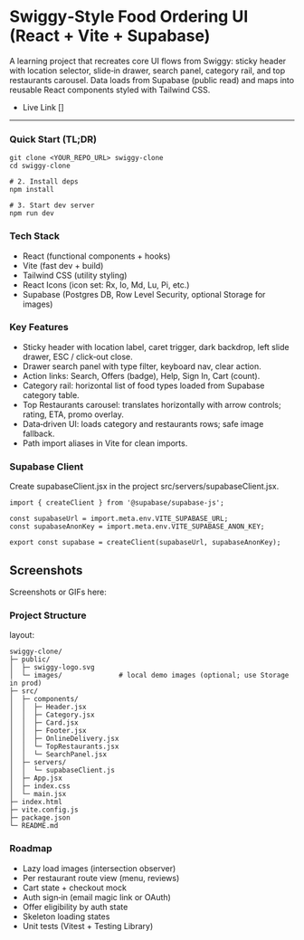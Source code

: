 # Swiggy‑Style Food Ordering UI (React + Vite + Supabase)
A learning project that recreates core UI flows from Swiggy: sticky header with location selector, slide‑in drawer, search panel, category rail, and top restaurants carousel. Data loads from Supabase (public read) and maps into reusable React components styled with Tailwind CSS.

- Live Link []

---

### Quick Start (TL;DR)
```
git clone <YOUR_REPO_URL> swiggy-clone
cd swiggy-clone

# 2. Install deps
npm install

# 3. Start dev server
npm run dev
```

### Tech Stack

- React (functional components + hooks)
- Vite (fast dev + build)
- Tailwind CSS (utility styling)
- React Icons (icon set: Rx, Io, Md, Lu, Pi, etc.)
- Supabase (Postgres DB, Row Level Security, optional Storage for images)

### Key Features

- Sticky header with location label, caret trigger, dark backdrop, left slide drawer, ESC / click‑out close.
- Drawer search panel with type filter, keyboard nav, clear action.
- Action links: Search, Offers (badge), Help, Sign In, Cart (count).
- Category rail: horizontal list of food types loaded from Supabase category table.
- Top Restaurants carousel: translates horizontally with arrow controls; rating, ETA, promo overlay.
- Data‑driven UI: loads category and restaurants rows; safe image fallback.
- Path import aliases in Vite for clean imports.

### Supabase Client

Create supabaseClient.jsx in the project src/servers/supabaseClient.jsx.
```
import { createClient } from '@supabase/supabase-js';

const supabaseUrl = import.meta.env.VITE_SUPABASE_URL;
const supabaseAnonKey = import.meta.env.VITE_SUPABASE_ANON_KEY;

export const supabase = createClient(supabaseUrl, supabaseAnonKey);
```

## Screenshots

Screenshots or GIFs here:


### Project Structure

layout:
```
swiggy-clone/
├─ public/
│  ├─ swiggy-logo.svg
│  └─ images/              # local demo images (optional; use Storage in prod)
├─ src/
│  ├─ components/
│  │  ├─ Header.jsx
│  │  ├─ Category.jsx
│  │  ├─ Card.jsx
│  │  ├─ Footer.jsx
│  │  ├─ OnlineDelivery.jsx
│  │  └─ TopRestaurants.jsx
│  │  └─ SearchPanel.jsx
│  ├─ servers/
│  │  └─ supabaseClient.js
│  ├─ App.jsx
│  ├─ index.css
│  └─ main.jsx
├─ index.html
├─ vite.config.js
├─ package.json
└─ README.md
```
### Roadmap

- Lazy load images (intersection observer)
- Per restaurant route view (menu, reviews)
- Cart state + checkout mock
- Auth sign‑in (email magic link or OAuth)
- Offer eligibility by auth state
- Skeleton loading states
- Unit tests (Vitest + Testing Library)
